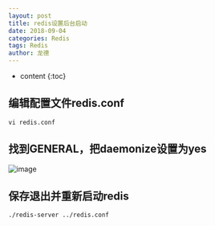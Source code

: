 ```yaml
---
layout: post
title: redis设置后台启动
date: 2018-09-04
categories: Redis
tags: Redis
author: 龙德
---
```


* content
{:toc}

## 编辑配置文件redis.conf

```
vi redis.conf
```

## 找到GENERAL，把daemonize设置为yes

![image](https://i.loli.net/2018/09/04/5b8dd995c9509.jpg)

## 保存退出并重新启动redis

```
./redis-server ../redis.conf
```